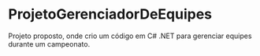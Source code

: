 # ProjetoGerenciadorDeEquipes
Projeto proposto, onde crio um código em C# .NET para gerenciar equipes durante um campeonato.
